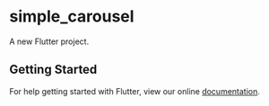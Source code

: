 # simple_carousel

A new Flutter project.

## Getting Started

For help getting started with Flutter, view our online
[documentation](https://flutter.io/).
